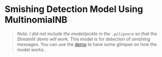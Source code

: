# Smishing Detection Model Using MultinomialNB
> *Note: I did not include the model/pickle in the `.gitignore` so that the Streamlit demo will work.*
This model is for detection of smishing messages. You can use the [demo](https://smishing-detector-using-multinomial-nb-demo.streamlit.app/) to have some glimpse on how the model works.
